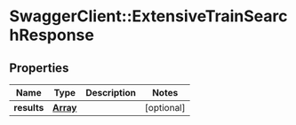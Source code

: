 # SwaggerClient::ExtensiveTrainSearchResponse

## Properties
Name | Type | Description | Notes
------------ | ------------- | ------------- | -------------
**results** | [**Array<ExtensiveTrainSearchResult>**](ExtensiveTrainSearchResult.md) |  | [optional]


